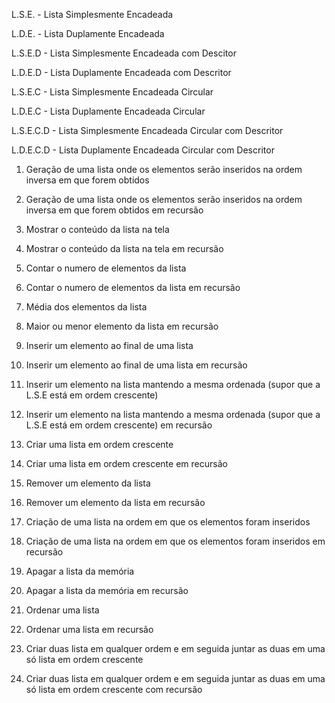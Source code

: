 L.S.E. - Lista Simplesmente Encadeada

L.D.E. - Lista Duplamente Encadeada

L.S.E.D - Lista Simplesmente Encadeada com Descitor

L.D.E.D - Lista Duplamente Encadeada com Descritor

L.S.E.C - Lista Simplesmente Encadeada Circular

L.D.E.C - Lista Duplamente Encadeada Circular

L.S.E.C.D - Lista Simplesmente Encadeada Circular com Descritor

L.D.E.C.D - Lista Duplamente Encadeada Circular com Descritor

1) Geração de uma lista onde os elementos serão inseridos na ordem inversa em que forem obtidos 

2) Geração de uma lista onde os elementos serão inseridos na ordem inversa em que forem obtidos em recursão

3) Mostrar o conteúdo da lista na tela

4) Mostrar o conteúdo da lista na tela em recursão

5) Contar o numero de elementos da lista

6) Contar o numero de elementos da lista em recursão

7) Média dos elementos da lista

8) Maior ou menor elemento da lista em recursão 

9) Inserir um elemento ao final de uma lista 

10) Inserir um elemento ao final de uma lista em recursão 

11) Inserir um elemento na lista mantendo a mesma ordenada (supor que a L.S.E está em ordem crescente) 

12) Inserir um elemento na lista mantendo a mesma ordenada (supor que a L.S.E está em ordem crescente) em recursão 

13) Criar uma lista em ordem crescente 

14) Criar uma lista em ordem crescente em recursão 

15) Remover um elemento da lista 

16) Remover um elemento da lista em recursão 

17) Criação de uma lista na ordem em que os elementos foram inseridos 

18) Criação de uma lista na ordem em que os elementos foram inseridos em recursão 

19) Apagar a lista da memória 

20) Apagar a lista da memória em recursão 

21) Ordenar uma lista

22) Ordenar uma lista em recursão

23) Criar duas lista em qualquer ordem e em seguida juntar as duas em uma só lista em ordem crescente 

24) Criar duas lista em qualquer ordem e em seguida juntar as duas em uma só lista em ordem crescente com recursão 